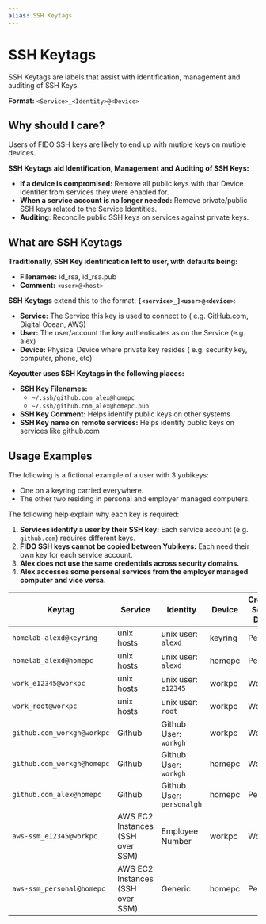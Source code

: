 ```yaml
---
alias: SSH Keytags
---
```

# SSH Keytags

SSH Keytags are labels that assist with identification, management and auditing of SSH Keys.

**Format:** `<Service>_<Identity>@<Device>`

## Why should I care?

Users of FIDO SSH keys are likely to end up with mutiple keys on mutiple devices.

**SSH Keytags aid Identification, Management and Auditing of SSH Keys:**

- **If a device is compromised:** Remove all public keys with that Device identifer from services they were enabled for.
- **When a service account is no longer needed:** Remove private/public SSH keys related to the Service Identities.
- **Auditing**: Reconcile public SSH keys on services against private keys.

## What are SSH Keytags

**Traditionally, SSH Key identification left to user, with defaults being:**

- **Filenames:** id_rsa, id_rsa.pub
- **Comment:** `<user>@<host>`

**SSH Keytags** extend this to the format: **`[<service>_]<user>@<device>`**:

- **Service:** The Service this key is used to connect to ( e.g. GitHub.com, Digital Ocean, AWS)
- **User:** The user/account the key authenticates as on the Service (e.g. alex)
- **Device:** Physical Device where private key resides ( e.g. security key, computer, phone, etc)

**Keycutter uses SSH Keytags in the following places:**

- **SSH Key Filenames:** 
    - `~/.ssh/github.com_alex@homepc`
    - `~/.ssh/github.com_alex@homepc.pub`
- **SSH Key Comment:**  Helps identify public keys on other systems
- **SSH Key name on remote services:** Helps identify public keys on services like github.com

## Usage Examples

The following is a fictional example of a user with 3 yubikeys:

- One on a keyring carried everywhere.
- The other two residing in personal and employer managed computers.

The following help explain why each key is required:

1. **Services identify a user by their SSH key:** Each service account (e.g. `github.com`) requires different keys.
2. **FIDO SSH keys cannot be copied between Yubikeys:** Each need  their own key for each service account.
3. **Alex does not use the same credentials across security domains.**
4.  **Alex accesses some personal services from the employer managed computer and vice versa.**

| Keytag                      | Service                             | Identity                  | Device  | Credential Security <br>Domain |
| --------------------------- | ----------------------------------- | ------------------------- | ------- | ------------------------------ |
| `homelab_alexd@keyring`     | unix hosts                          | unix user: `alexd`        | keyring | Personal                       |
| `homelab_alexd@homepc`      | unix hosts                          | unix user: `alexd`        | homepc  | Personal                       |
| `work_e12345@workpc`        | unix hosts                          | unix user: `e12345`       | workpc  | Work                           |
| `work_root@workpc`          | unix hosts                          | unix user: `root`         | workpc  | Work                           |
| `github.com_workgh@workpc`  | Github                              | Github User: `workgh`     | workpc  | Work                           |
| `github.com_workgh@homepc`  | Github                              | Github User: `workgh`     | homepc  | Work                           |
| `github.com_alex@homepc` | Github                              | Github User: `personalgh` | homepc  | Personal                       |
| `aws-ssm_e12345@workpc`     | AWS EC2 Instances<br>(SSH over SSM) | Employee Number           | workpc  | Work                           |
| `aws-ssm_personal@homepc`   | AWS EC2 Instances<br>(SSH over SSM) | Generic                   | homepc  | Personal                       |


